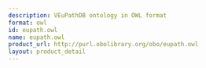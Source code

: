 ```yaml
---
description: VEuPathDB ontology in OWL format
format: owl
id: eupath.owl
name: eupath.owl
product_url: http://purl.obolibrary.org/obo/eupath.owl
layout: product_detail
---
```


